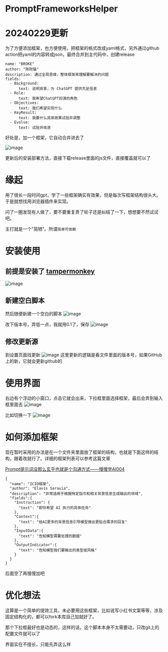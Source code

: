 # PromptFrameworksHelper

# 20240229更新
为了方便添加框架，也方便使用，把框架的格式改成yaml格式，另外通过github action把yaml的内容转成json，最终合并到主代码中，创建release
```
name: "BROKE"
author: "陈财猫"
description: 通过全局思维，整体框架来理解要解决的问题
fields:
  - Background:
      text: 说明背景，为 ChatGPT 提供充足信息
  - Role:
      text: 我希望ChatGPT扮演的角色
  - Objectives:
      text: 我们希望实现什么
  - KeyResult:
      text: 我要什么具体效果试验并调整
  - Evolve:
      text: 试验并改进
```
好处是，加一个框架，它自动合并进去了

![image](https://github.com/iaiuse/PromptFrameworksHelper/assets/160843322/b3b63371-7cab-4ef0-a25b-cd1011791e86)

更新后的安装部署方法，直接下载release里面的js文件，直接覆盖就可以了

# 缘起
用了很长一段时间gpt，学了一些框架确实有效果，但是每次写框架结构很头大。于是就想找用浏览器插件来实现。

问了一圈发现有人做了，要不要重复弄了轮子还是纠结了一下，想想要不然试试吧。

主打就是一个"简陋"。所谓`简单可依赖`

# 安装使用
## 前提是安装了 [tampermonkey](https://chromewebstore.google.com/detail/%E7%AF%A1%E6%94%B9%E7%8C%B4/dhdgffkkebhmkfjojejmpbldmpobfkfo?hl=zh-CN)
![image](https://github.com/iaiuse/PromptFrameworksHelper/assets/160843322/340e0097-f882-4b2a-bfe1-4515b27b6669)

## 新建空白脚本
然后随便新建一个空白的脚本
![image](https://github.com/iaiuse/PromptFrameworksHelper/assets/160843322/4cd431de-0e46-413d-aa6e-eb52e1a86b58)

改下版本号，弄低一点，我就用0.1了，保存
![image](https://github.com/iaiuse/PromptFrameworksHelper/assets/160843322/931c972d-e628-4897-a9c4-1b35051c3eb7)


## 修改更新源
到设置页面找更新
![image](https://github.com/iaiuse/PromptFrameworksHelper/assets/160843322/f2842dab-68dc-4763-9dcb-edb62dfd8deb)
这里更新的逻辑是看文件里面的版本号，如果GitHub上的新，它就会更新github的

# 使用界面
右边有个浮动的小窗口，点击它就会出来，下拉框里面选择框架，最后会弄到输入框里面去
![image](https://github.com/iaiuse/PromptFrameworksHelper/assets/160843322/2c2ce9f7-3b39-4ec1-8a82-c769fbffb6ae)


比如切换一下
![image](https://github.com/iaiuse/PromptFrameworksHelper/assets/160843322/f8b33f9e-4079-47ca-a071-a21bf82b138c)

# 如何添加框架
现在暂时采用的办法是在一个文件夹里面放了框架的结构，也就是下面这样的结构，跟着改就行了。详细的框架列表可以参考这篇文章

[Prompt提示词没那么玄乎也就是个沟通方式——慢慢学AI004](https://www.iaiuse.com/posts/aa328ac0.html)

```
{
  "name": "ICIO框架",
  "author": "Elavis Saravia",
  "description": "非常适用于根据特定指令和相关背景信息生成输出的领域",
  "fields":{
    "Instruction": {
      "text": "即你希望 AI 执行的具体任务"
    },
    "Context":{
      "text": "给AI更多的背景信息引导模型做出更贴合需求的回复"
    },
    "InputData":{
      "text": "告知模型需要处理的数据"
    },
    "OutputIndicator":{
      "text": "告知模型我们要输出的类型或风格"
    }
  }
}
```
后面空了再慢慢加吧

# 优化想法
这算是一个简单的提效工具，未必要用这些框架，比如说写小红书文案等等，涉及固定结构化的，都可以fork本库自己加就好了。

那个下拉框最好也是动态的，这样的话，这个脚本本身不太需要动，只改git上的配置文件就可以了

界面实在不擅长，只能先弄这么样
